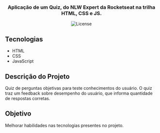 <h3 align="center">
Aplicação de um Quiz, do NLW Expert da Rocketseat na trilha HTML, CSS e JS.
</h3>

<p align="center">
  <img alt="License" src="https://img.shields.io/static/v1?label=Tipo&message=Tutorial&color=49AA26&labelColor=000000">
</p>

## Tecnologias

- HTML
- CSS
- JavaScript


## Descrição do Projeto

Quiz de perguntas objetivas para teste conhecimentos do usuário. O quiz traz um feedback sobre desempenho do usuário, que informa quantidade de respostas corretas.

## Objetivo

Melhorar habilidades nas tecnologias presentes no projeto.